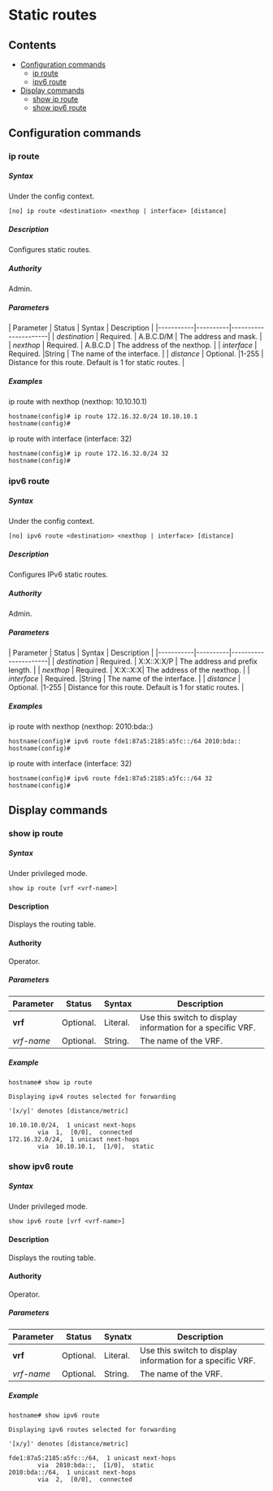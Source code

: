 # Static routes

## Contents
- [Configuration commands](#configuration-commands)
	- [ip route](#ip-route)
	- [ipv6 route](#ipv6-route)
- [Display commands](#display-commands)
	- [show ip route](#show-ip-route)
	- [show ipv6 route](#show-ipv6-route)

## Configuration commands

###  ip route

##### Syntax
Under the config context.

`[no] ip route <destination> <nexthop | interface> [distance]`

##### Description
Configures static routes.

##### Authority
Admin.

##### Parameters
| Parameter | Status   | Syntax |	Description          |
|-----------|----------|----------------------|
| *destination*  | Required. | A.B.C.D/M |	The address and mask. |
| *nexthop*  | Required. | A.B.C.D |	The address of the nexthop. |
| *interface*  | Required. |String |	The name of the interface. |
| *distance*  | Optional. |1-255 |	Distance for this route. Default is 1 for static routes. |

##### Examples

ip route with nexthop (nexthop: 10.10.10.1)
```
hostname(config)# ip route 172.16.32.0/24 10.10.10.1
hostname(config)#
```
ip route with interface (interface: 32)
```
hostname(config)# ip route 172.16.32.0/24 32
hostname(config)#
```

###  ipv6 route

##### Syntax
Under the config context.

`[no] ipv6 route <destination> <nexthop | interface> [distance]`

##### Description
Configures IPv6 static routes.

##### Authority
Admin.

##### Parameters
| Parameter | Status   | Syntax |	Description          |
|-----------|----------|----------------------|
| *destination*  | Required. | X:X::X:X/P  |	The address and prefix length. |
| *nexthop*  | Required. | X:X::X:X|	The address of the nexthop. |
| *interface*  | Required. |String |	The name of the interface. |
| *distance*  | Optional. |1-255 |	Distance for this route. Default is 1 for static routes. |

##### Examples

ip route with nexthop (nexthop: 2010:bda::)
```
hostname(config)# ipv6 route fde1:87a5:2185:a5fc::/64 2010:bda::
hostname(config)#
```
ip route with interface (interface: 32)
```
hostname(config)# ipv6 route fde1:87a5:2185:a5fc::/64 32
hostname(config)#
```


## Display commands

### show ip route

##### Syntax
Under privileged mode.

`show ip route [vrf <vrf-name>]`

#### Description
Displays the routing table.

#### Authority
Operator.

##### Parameters

| Parameter | Status   | Syntax | Description          |
|-----------|----------|--| --------------------|
| **vrf**   | Optional. | Literal. | Use this switch to display information for a specific VRF.|
| *vrf-name*   | Optional. | String.|  The name of the VRF.|


##### Example
```
hostname# show ip route

Displaying ipv4 routes selected for forwarding

'[x/y]' denotes [distance/metric]

10.10.10.0/24,  1 unicast next-hops
        via  1,  [0/0],  connected
172.16.32.0/24,  1 unicast next-hops
        via  10.10.10.1,  [1/0],  static
```

### show ipv6 route

##### Syntax
Under privileged mode.

`show ipv6 route [vrf <vrf-name>]`

#### Description
Displays the routing table.

#### Authority
Operator.

##### Parameters

| Parameter | Status   | Synatx | Description          |
|-----------|----------|--| --------------------|
| **vrf**   | Optional. | Literal. | Use this switch to display information for a specific VRF.|
| *vrf-name*   | Optional. | String.|  The name of the VRF.|


##### Example
```
hostname# show ipv6 route

Displaying ipv6 routes selected for forwarding

'[x/y]' denotes [distance/metric]

fde1:87a5:2185:a5fc::/64,  1 unicast next-hops
        via  2010:bda::,  [1/0],  static
2010:bda::/64,  1 unicast next-hops
        via  2,  [0/0],  connected

```
